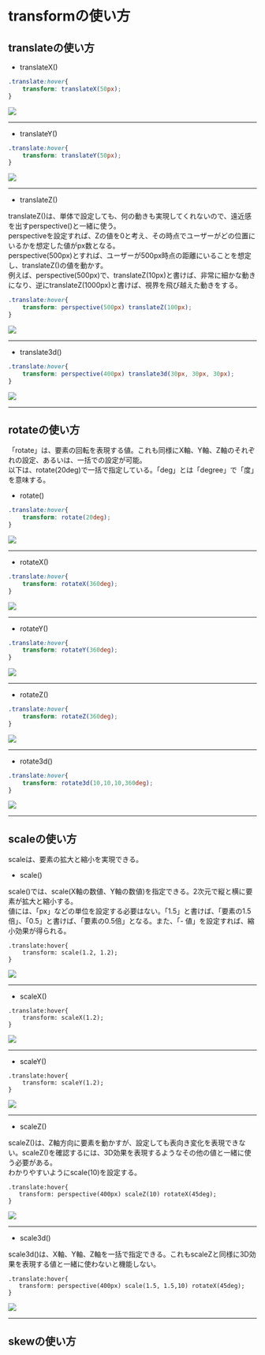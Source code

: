 # transformの使い方
## translateの使い方
- translateX()
```css
.translate:hover{
    transform: translateX(50px);
}
```
<img src="https://i.gyazo.com/d74d9b2a0e346651e577fd1e253b3e7b.gif">

----

- translateY()
```css
.translate:hover{
    transform: translateY(50px);
}
```
<img src="https://i.gyazo.com/4045a8e68886db5264c73bcd98b9ebc1.gif">

---

- translateZ()

translateZ()は、単体で設定しても、何の動きも実現してくれないので、遠近感を出すperspective()と一緒に使う。<br>
perspectiveを設定すれば、Zの値を0と考え、その時点でユーザーがどの位置にいるかを想定した値がpx数となる。<br>
perspective(500px)とすれば、ユーザーが500px時点の距離にいることを想定し、translateZ()の値を動かす。<br>
例えば、perspective(500px)で、translateZ(10px)と書けば、非常に細かな動きになり、逆にtranslateZ(1000px)と書けば、視界を飛び越えた動きをする。<br>
```css
.translate:hover{
    transform: perspective(500px) translateZ(100px);
}
```
<img src="https://i.gyazo.com/4bf08e06f2e9bf3beb3636c437d33fd7.gif">

---

- translate3d()
```css
.translate:hover{
    transform: perspective(400px) translate3d(30px, 30px, 30px);
}
```
<img src="https://i.gyazo.com/e9aed5d839218451dc71b55ce181669c.gif">

---

## rotateの使い方
「rotate」は、要素の回転を表現する値。これも同様にX軸、Y軸、Z軸のそれぞれの設定、あるいは、一括での設定が可能。<br>
以下は、rotate(20deg)で一括で指定している。「deg」とは「degree」で「度」を意味する。
- rotate()
```css
.translate:hover{
    transform: rotate(20deg);
}
```
<img src="https://i.gyazo.com/4682a6462041304c2b86102618d74170.gif">

---

- rotateX()
```css
.translate:hover{
    transform: rotateX(360deg);
}
```
<img src="https://i.gyazo.com/a00e70b1d221a6a20823e63283fe20c0.gif">

---

- rotateY()
```css
.translate:hover{
    transform: rotateY(360deg);
}
```
<img src="https://i.gyazo.com/c15147e0b279914e413d5482712e839e.gif">

---

- rotateZ()
```css
.translate:hover{
    transform: rotateZ(360deg);
}
```
<img src="https://i.gyazo.com/e7946917598bf4851458ecb1f2fae094.gif">

---

- rotate3d()
```css
.translate:hover{
    transform: rotate3d(10,10,10,360deg);
}
```
<img src="https://i.gyazo.com/425299d1dd2a50c5ec3666fc320c96f6.gif">

---

## scaleの使い方
scaleは、要素の拡大と縮小を実現できる。
- scale()

scale()では、scale(X軸の数値、Y軸の数値)を指定できる。2次元で縦と横に要素が拡大と縮小する。<br>
値には、「px」などの単位を設定する必要はない。「1.5」と書けば、「要素の1.5倍」、「0.5」と書けば、「要素の0.5倍」となる。また、「- 値」を設定すれば、縮小効果が得られる。
```
.translate:hover{
    transform: scale(1.2, 1.2);
}
```
<img src="https://i.gyazo.com/0891a0f38e184d0f7fc5207098abe91e.gif">

---

- scaleX()
```
.translate:hover{
    transform: scaleX(1.2);
}
```
<img src="https://i.gyazo.com/462466c60d766b0907540488d543597a.gif">

---

- scaleY()
```
.translate:hover{
    transform: scaleY(1.2);
}
```
<img src="https://i.gyazo.com/b01ca320e50d706a317d800786bce3c0.gif">

---

- scaleZ()

scaleZ()は、Z軸方向に要素を動かすが、設定しても表向き変化を表現できない。scaleZ()を確認するには、3D効果を表現するようなその他の値と一緒に使う必要がある。<br>
わかりやすいようにscale(10)を設定する。
```
.translate:hover{
   transform: perspective(400px) scaleZ(10) rotateX(45deg);
}
```
<img src="https://i.gyazo.com/e20b014d1b7cf8b6da5ec204a7bb6721.gif">

---

- scale3d()

scale3d()は、X軸、Y軸、Z軸を一括で指定できる。これもscaleZと同様に3D効果を表現する値と一緒に使わないと機能しない。
```
.translate:hover{
   transform: perspective(400px) scale(1.5, 1.5,10) rotateX(45deg);
}
```
<img src="https://i.gyazo.com/1d83fed49adfe23136835aab18880f1c.gif">
          
 ---
 
## skewの使い方
